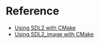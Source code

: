 # Reference

* [Using SDL2 with CMake](https://trenki2.github.io/blog/2017/06/02/using-sdl2-with-cmake/)
* [Using SDL2_image with CMake](https://trenki2.github.io/blog/2017/07/04/using-sdl2-image-with-cmake/)
